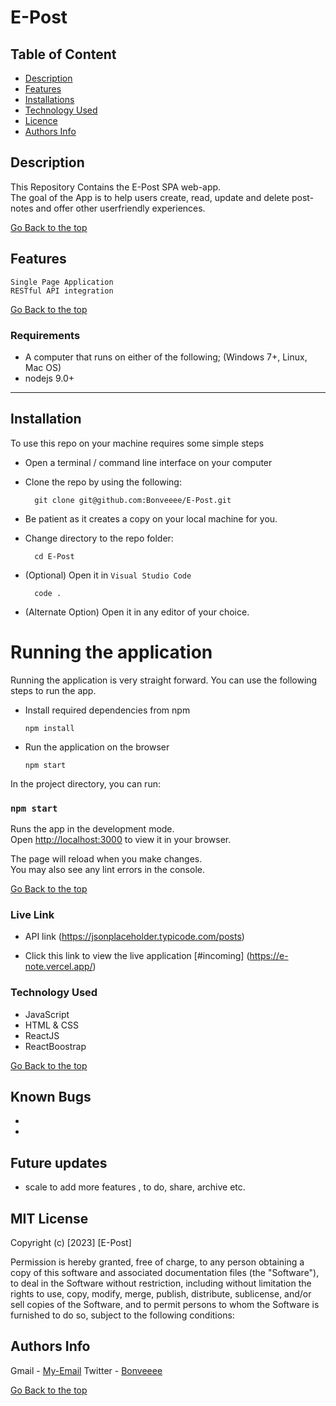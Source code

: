 # E-Post

 ## Table of Content
 - [Description](#description)
 - [Features](#features)
 - [Installations](#installations)
 - [Technology  Used](#technology-Used)
 - [Licence](#licence)
 - [Authors Info](#Authors-Info)
 ## Description
 
 <p>This Repository Contains the E-Post SPA web-app.<br> The goal of the App is to help users create, read, update and delete post-notes and offer other userfriendly experiences. 
 </p>
 
[Go Back to the top](#E-Post)

## Features
    Single Page Application 
    RESTful API integration 
    
[Go Back to the top](#E-Post)
 ###  Requirements
 
- A computer that runs on either of the following; (Windows 7+, Linux, Mac OS)
- nodejs 9.0+
 ****
## Installation
To use this repo on your machine requires some simple steps
- Open a terminal / command line interface on your computer
- Clone the repo by using the following:

        git clone git@github.com:Bonveeee/E-Post.git

- Be patient as it creates a copy on your local machine for you.
- Change directory to the repo folder:

        cd E-Post

- (Optional) Open it in ``Visual Studio Code``

        code .
- (Alternate Option) Open it in any editor of your choice. 

# Running the application

Running the application is very straight forward. You can use the following steps to run the app.

- Install required dependencies from npm

      npm install
- Run the application on the browser

      npm start
In the project directory, you can run:

### `npm start`

Runs the app in the development mode.\
Open [http://localhost:3000](http://localhost:3000) to view it in your browser.

The page will reload when you make changes.\
You may also see any lint errors in the console.

 [Go Back to the top](#E-Post)
 
### Live Link
- API link (https://jsonplaceholder.typicode.com/posts)

- Click this link to view the live application [#incoming]
(https://e-note.vercel.app/)

### Technology  Used

* JavaScript
* HTML & CSS 
* ReactJS
* ReactBoostrap

[Go Back to the top](#E-Post)

## Known Bugs
* 
* 
## Future updates
* scale to add more features , to do, share,  archive etc.

## MIT License

Copyright (c) [2023] [E-Post] 

Permission is hereby granted, free of charge, to any person obtaining a copy
of this software and associated documentation files (the "Software"), to deal
in the Software without restriction, including without limitation the rights
to use, copy, modify, merge, publish, distribute, sublicense, and/or sell
copies of the Software, and to permit persons to whom the Software is
furnished to do so, subject to the following conditions:

## Authors Info

Gmail - 
        [My-Email](bonochieng@gmail.com)
Twitter -
        [Bonveeee](https://twitter.com/bonveeee)

[Go Back to the top](#E-Post)